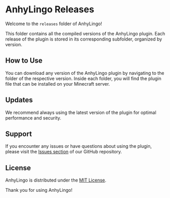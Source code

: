 # AnhyLingo Releases

Welcome to the `releases` folder of AnhyLingo!

This folder contains all the compiled versions of the AnhyLingo plugin. Each release of the plugin is stored in its corresponding subfolder, organized by version.

## How to Use

You can download any version of the AnhyLingo plugin by navigating to the folder of the respective version. Inside each folder, you will find the plugin file that can be installed on your Minecraft server.

## Updates

We recommend always using the latest version of the plugin for optimal performance and security.

## Support

If you encounter any issues or have questions about using the plugin, please visit the [Issues section](link-to-your-GitHub-repository-issues) of our GitHub repository.

## License

AnhyLingo is distributed under the [MIT License](link-to-your-GitHub-repository-license).

Thank you for using AnhyLingo!
